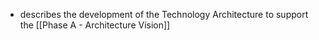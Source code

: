 - describes the development of the Technology Architecture to support the [[Phase A - Architecture Vision]]